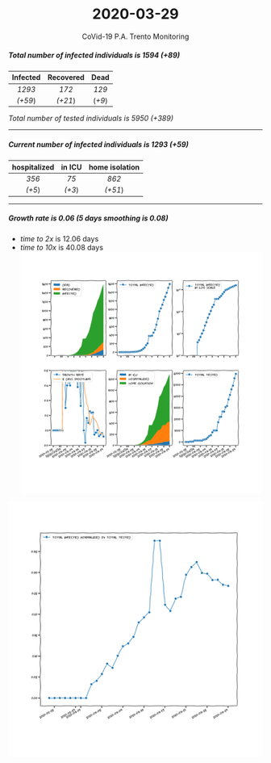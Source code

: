 <div align='center'>

# 2020-03-29
CoVid-19 P.A. Trento Monitoring
</div>

##### Total number of infected individuals is 1594 (+89)
Infected | Recovered | Dead
:---: | :---: | :---:
*1293* | *172* | *129*
*(+59*) | *(+21*) | (*+9*)

*Total number of tested individuals is 5950 (+389)*
***
##### Current number of infected individuals is 1293 (+59)
hospitalized | in ICU | home isolation
:---: | :---: | :---:
*356* |*75* |*862*
*(+5*) |*(+3*) |*(+51*)
***
##### Growth rate is 0.06 (5 days smoothing is 0.08)
- *time to 2x* is 12.06 days
- *time to 10x* is 40.08 days
![stats][stats]

![infected_normalized][infected_normalized]

[stats]: stats_P.A.Trento.png
[infected_normalized]: infected_normalized_P.A.Trento.png
